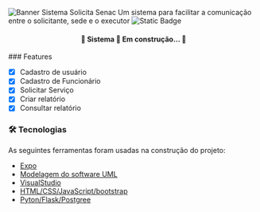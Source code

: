 ![Banner](https://github.com/user-attachments/assets/02114f26-516b-4f1c-8882-ce544637d095)
Sistema Solicita Senac
Um sistema para facilitar a comunicação entre o solicitante, sede e o executor
![Static Badge](https://img.shields.io/badge/SSS-blue)

<h4 align="center"> 
	🚧  Sistema 🚀 Em construção...  🚧
</h4>
### Features

- [x] Cadastro de usuário
- [x] Cadastro de Funcionário
- [x] Solicitar Serviço
- [x] Criar relatório
- [x] Consultar relatório

### 🛠 Tecnologias

As seguintes ferramentas foram usadas na construção do projeto:

- [Expo](https://github.com/)
- [Modelagem do software UML]()
- [VisualStudio](https://code.visualstudio.com/)
- [HTML/CSS/JavaScript/bootstrap]()
- [Pyton/Flask/Postgree]()
